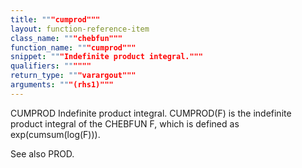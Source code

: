 ```yaml
---
title: """cumprod"""
layout: function-reference-item
class_name: """chebfun"""
function_name: """cumprod"""
snippet: """Indefinite product integral."""
qualifiers: """"""
return_type: """varargout"""
arguments: """(rhs1)"""
---
```


 CUMPROD   Indefinite product integral.
    CUMPROD(F) is the indefinite product integral of the CHEBFUN F, which is
    defined as exp(cumsum(log(F))).
 
  See also PROD.
